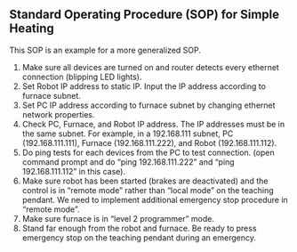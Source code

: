 ## Standard Operating Procedure (SOP) for Simple Heating
This SOP is an example for a more generalized SOP.
1. Make sure all devices are turned on and router detects every ethernet connection (blipping LED lights).
2. Set Robot IP address to static IP. Input the IP address according to furnace subnet.
3. Set PC IP address according to furnace subnet by changing ethernet network properties.
4. Check PC, Furnace, and Robot IP address. The IP addresses must be in the same subnet. For example, in a 192.168.111 subnet, PC (192.168.111.111), Furnace (192.168.111.222), and Robot (192.168.111.112).
5. Do ping tests for each devices from the PC to test connection. (open command prompt and do “ping 192.168.111.222” and “ping 192.168.111.112” in this case).
6. Make sure robot has been started (brakes are deactivated) and the control is in “remote mode” rather than “local mode” on the teaching pendant. We need to implement additional emergency stop procedure in “remote mode”.
7. Make sure furnace is in “level 2 programmer” mode.
8. Stand far enough from the robot and furnace. Be ready to press emergency stop on the teaching pendant during an emergency.
